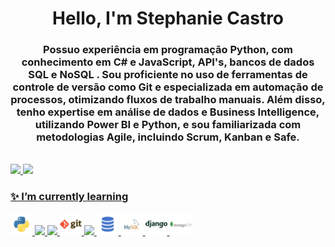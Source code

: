<h1 align="center">Hello, I'm Stephanie Castro </h1>
<h3 align="center"> Possuo experiência em programação Python, com conhecimento em C# e JavaScript, API's, bancos de dados SQL e NoSQL . Sou proficiente no uso de ferramentas de controle de versão como Git e especializada em automação de processos, otimizando fluxos de trabalho manuais. Além disso, tenho expertise em análise de dados e Business Intelligence, utilizando Power BI e Python, e sou familiarizada com metodologias Agile, incluindo Scrum, Kanban e Safe.  </h3>

<br>

 <div>
  <a href="https://github.com/stephacastro">
  <img height="180em" src="https://github-readme-stats.vercel.app/api?username=stephacastro&show_icons=true&theme=dracula&include_all_commits=true&count_private=true"/>
  <img height="180em" src="https://github-readme-stats.vercel.app/api/top-langs/?username=stephacastro&layout=compact&langs_count=7&theme=dracula"/>
</div>


### ✨ I’m currently learning

<code><img height="35" src="https://raw.githubusercontent.com/github/explore/80688e429a7d4ef2fca1e82350fe8e3517d3494d/topics/python/python.png"></code>
<code><img height="35" src="https://raw.githubusercontent.com/github/explore/80688e429a7d4ef2fca1e82350fe8e3517d3494d/topics/asw/aws.png"></code>
<code><img height="35" src="https://github.githubassets.com/images/modules/logos_page/Octocat.png"></code>
 <code><img height="35" src="https://raw.githubusercontent.com/github/explore/80688e429a7d4ef2fca1e82350fe8e3517d3494d/topics/git/git.png"></code>
<code><img height="35" src="https://i0.wp.com/doutoresdoexcel.com.br/wp-content/uploads/2017/02/social-default-image.png"></code>
<code><img height="35" src="https://raw.githubusercontent.com/github/explore/80688e429a7d4ef2fca1e82350fe8e3517d3494d/topics/sql/sql.png"></code>
<code><img height="35" src="https://raw.githubusercontent.com/github/explore/80688e429a7d4ef2fca1e82350fe8e3517d3494d/topics/mysql/mysql.png"></code>
 <code><img height="35" src="https://raw.githubusercontent.com/github/explore/80688e429a7d4ef2fca1e82350fe8e3517d3494d/topics/django/django.png"></code>
 <code><img height="35" src="https://raw.githubusercontent.com/github/explore/80688e429a7d4ef2fca1e82350fe8e3517d3494d/topics/mongodb/mongodb.png"></code>

<br>
  
